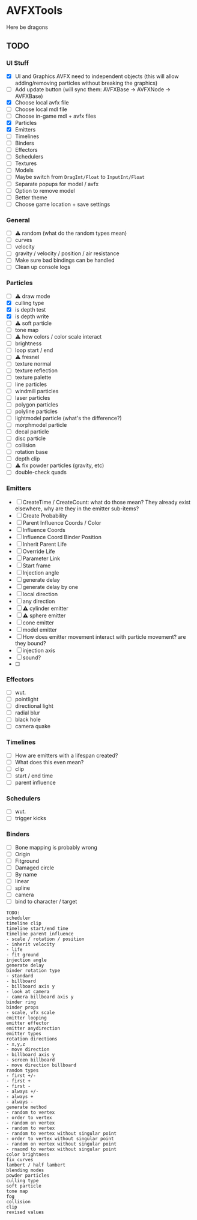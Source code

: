 ﻿# AVFXTools
 
Here be dragons

## TODO
### UI Stuff
- [x] UI and Graphics AVFX need to independent objects (this will allow adding/removing particles without breaking the graphics)
- [ ] Add update button (will sync them: AVFXBase -> AVFXNode -> AVFXBase)
- [x] Choose local avfx file
- [ ] Choose local mdl file
- [ ] Choose in-game mdl + avfx files
- [x] Particles
- [x] Emitters
- [ ] Timelines
- [ ] Binders
- [ ] Effectors
- [ ] Schedulers
- [ ] Textures
- [ ] Models
- [ ] Maybe switch from `DragInt/Float` to `InputInt/Float`
- [ ] Separate popups for model / avfx
- [ ] Option to remove model
- [ ] Better theme
- [ ] Choose game location + save settings
### General
- [ ] ⚠️ random (what do the random types mean)
- [ ] curves
- [ ] velocity
- [ ] gravity / velocity / position / air resistance
- [ ] Make sure bad bindings can be handled
- [ ] Clean up console logs
### Particles
- [ ] ⚠️ draw mode
- [x] culling type
- [x] is depth test
- [x] is depth write
- [ ] ⚠️ soft particle
- [ ] tone map
- [ ] ⚠️ how colors / color scale interact
- [ ] brightness
- [ ] loop start / end
- [ ] ⚠️ fresnel
- [ ] texture normal
- [ ] texture reflection
- [ ] texture palette
- [ ] line particles
- [ ] windmill particles
- [ ] laser particles
- [ ] polygon particles
- [ ] polyline particles
- [ ] lightmodel particle (what's the difference?)
- [ ] morphmodel particle
- [ ] decal particle
- [ ] disc particle
- [ ] collision
- [ ] rotation base
- [ ] depth clip
- [ ] ⚠️ fix powder particles (gravity, etc)
- [ ] double-check quads
### Emitters
- [ ] CreateTime / CreateCount: what do those mean? They already exist elsewhere, why are they in the emitter sub-items?
- [ ] Create Probability
- [ ] Parent Influence Coords / Color
- [ ] Influence Coords
- [ ] Influence Coord Binder Position
- [ ] Inherit Parent Life
- [ ] Override Life
- [ ] Parameter Link
- [ ] Start frame
- [ ] Injection angle
- [ ] generate delay
- [ ] generate delay by one
- [ ] local direction
- [ ] any direction
- [ ] ⚠️ cylinder emitter
- [ ] ⚠️ sphere emitter
- [ ] cone emitter
- [ ] model emitter
- [ ] How does emitter movement interact with particle movement? are they bound?
- [ ] injection axis
- [ ] sound?
- [ ] 
### Effectors
- [ ] wut.
- [ ] pointlight
- [ ] directional light
- [ ] radial blur
- [ ] black hole
- [ ] camera quake
### Timelines
- [ ] How are emitters with a lifespan created?
- [ ] What does this even mean?
- [ ] clip
- [ ] start / end time
- [ ] parent influence
### Schedulers
- [ ] wut.
- [ ] trigger kicks
### Binders
- [ ] Bone mapping is probably wrong
- [ ] Origin
- [ ] Fitground
- [ ] Damaged circle
- [ ] By name
- [ ] linear
- [ ] spline
- [ ] camera
- [ ] bind to character / target

```
TODO:
scheduler
timeline clip
timeline start/end time
timeline parent influence
- scale / rotation / position
- inherit velocity
- life
- fit ground
injection angle
generate delay
binder rotation type
- standard
- billboard
- billboard axis y
- look at camera
- camera billboard axis y
binder ring
binder props
- scale, vfx scale
emitter looping
emitter effector
emitter anydirection
emitter types
rotation directions
- x,y,z
- move direction
- billboard axis y
- screen billboard
- move direction billboard
random types
- first +/-
- first +
- first -
- always +/-
- always +
- always -
generate method
- random to vertex
- order to vertex
- random on vertex
- random to vertex
- random to vertex without singular point
- order to vertex without singular point
- random on vertex without singular point
- rnaomd to vertex without singular point
color brightness
fix curves
lambert / half lambert
blending modes
powder particles
culling type
soft particle
tone map
fog
collision
clip
revised values
```